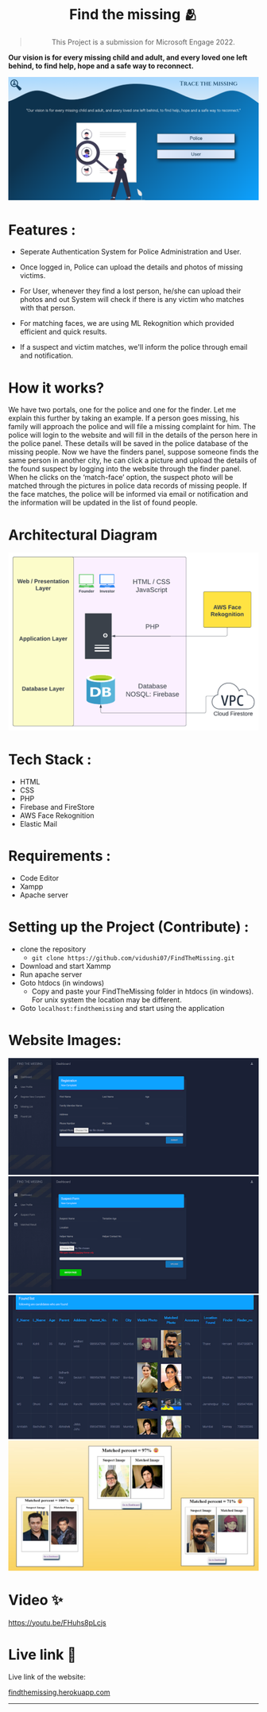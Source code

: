<div align="center">

# Find the missing 🫂

> This Project is a submission for Microsoft Engage 2022.

</div>

**Our vision is for every missing child and adult, and every loved one left behind, to find help, hope and a safe way to reconnect.**

<img src="./readme_images/home.png"/> 
  
  
# Features :
* Seperate Authentication System for Police Administration and User.

- Once logged in, Police can upload the details and photos of missing victims.

- For User, whenever they find a lost person, he/she can upload their photos and out System will check if there is any victim who matches with that person.

- For matching faces, we are using ML Rekognition which provided efficient and quick results.

- If a suspect and victim matches, we'll inform the police through email and notification.

# How it works?

We have two portals, one for the police and one for the finder.
Let me explain this further by taking an example. If a person goes missing, his family will approach the police and will file a missing complaint for him. The police will login to the website and will fill in the details of the person here in the police panel. These details will be saved in the police database of the missing people. Now we have the finders panel, suppose someone finds the same person in another city, he can click a picture and upload the details of the found suspect by logging into the website through the finder panel. When he clicks on the ‘match-face’ option, the suspect photo will be matched through the pictures in police data records of missing people. If the face matches, the police will be informed via email or notification and the information will be updated in the list of found people.

# Architectural Diagram

<img src="./readme_images/architecture.png"/>

# Tech Stack :

- HTML
- CSS
- PHP
- Firebase and FireStore
- AWS Face Rekognition
- Elastic Mail

# Requirements :

- Code Editor
- Xampp
- Apache server

# Setting up the Project (Contribute) :

- clone the repository
  - `git clone https://github.com/vidushi07/FindTheMissing.git`
- Download and start Xammp
- Run apache server
- Goto htdocs (in windows)
  - Copy and paste your FindTheMissing folder in htdocs (in windows). For unix system the location may be different.
- Goto `localhost:findthemissing` and start using the application

# Website Images:

<img src="./readme_images/policepanel.png"/> 
<img src="./readme_images/finderpanel.png"/>

<img src="./readme_images/compare_faces.png"/> 
<img src="./readme_images/results.jpeg"/>

# Video ✨

<a href="https://youtu.be/FHuhs8pLcjs">https://youtu.be/FHuhs8pLcjs</a>

# Live link 🔗

Live link of the website:

<a href="findthemissing.herokuapp.com">findthemissing.herokuapp.com</a>

---
